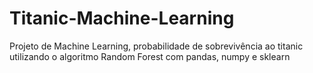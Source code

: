 # Titanic-Machine-Learning
Projeto de Machine Learning, probabilidade de sobrevivência ao titanic utilizando o algoritmo Random Forest com pandas, numpy e sklearn
